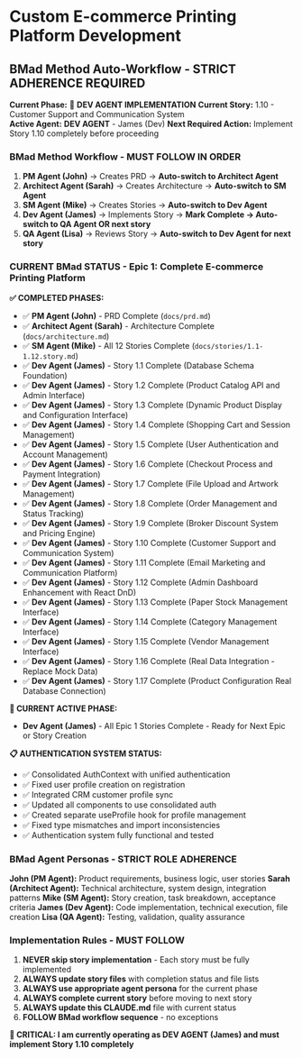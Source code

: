 # Custom E-commerce Printing Platform Development

## BMad Method Auto-Workflow - STRICT ADHERENCE REQUIRED

**Current Phase:** 🔄 **DEV AGENT IMPLEMENTATION**
**Current Story:** 1.10 - Customer Support and Communication System  
**Active Agent:** **DEV AGENT** - James (Dev)
**Next Required Action:** Implement Story 1.10 completely before proceeding


### BMad Method Workflow - MUST FOLLOW IN ORDER

1. **PM Agent (John)** → Creates PRD → **Auto-switch to Architect Agent**
2. **Architect Agent (Sarah)** → Creates Architecture → **Auto-switch to SM Agent** 
3. **SM Agent (Mike)** → Creates Stories → **Auto-switch to Dev Agent**
4. **Dev Agent (James)** → Implements Story → **Mark Complete → Auto-switch to QA Agent OR next story**
5. **QA Agent (Lisa)** → Reviews Story → **Auto-switch to Dev Agent for next story**

### CURRENT BMad STATUS - Epic 1: Complete E-commerce Printing Platform

**✅ COMPLETED PHASES:**
- ✅ **PM Agent (John)** - PRD Complete (`docs/prd.md`)
- ✅ **Architect Agent (Sarah)** - Architecture Complete (`docs/architecture.md`)
- ✅ **SM Agent (Mike)** - All 12 Stories Complete (`docs/stories/1.1-1.12.story.md`)
- ✅ **Dev Agent (James)** - Story 1.1 Complete (Database Schema Foundation)
- ✅ **Dev Agent (James)** - Story 1.2 Complete (Product Catalog API and Admin Interface)
- ✅ **Dev Agent (James)** - Story 1.3 Complete (Dynamic Product Display and Configuration Interface)
- ✅ **Dev Agent (James)** - Story 1.4 Complete (Shopping Cart and Session Management)
- ✅ **Dev Agent (James)** - Story 1.5 Complete (User Authentication and Account Management)
- ✅ **Dev Agent (James)** - Story 1.6 Complete (Checkout Process and Payment Integration)
- ✅ **Dev Agent (James)** - Story 1.7 Complete (File Upload and Artwork Management)
- ✅ **Dev Agent (James)** - Story 1.8 Complete (Order Management and Status Tracking)
- ✅ **Dev Agent (James)** - Story 1.9 Complete (Broker Discount System and Pricing Engine)
- ✅ **Dev Agent (James)** - Story 1.10 Complete (Customer Support and Communication System)
- ✅ **Dev Agent (James)** - Story 1.11 Complete (Email Marketing and Communication Platform)
- ✅ **Dev Agent (James)** - Story 1.12 Complete (Admin Dashboard Enhancement with React DnD)
- ✅ **Dev Agent (James)** - Story 1.13 Complete (Paper Stock Management Interface)
- ✅ **Dev Agent (James)** - Story 1.14 Complete (Category Management Interface)
- ✅ **Dev Agent (James)** - Story 1.15 Complete (Vendor Management Interface)
- ✅ **Dev Agent (James)** - Story 1.16 Complete (Real Data Integration - Replace Mock Data)
- ✅ **Dev Agent (James)** - Story 1.17 Complete (Product Configuration Real Database Connection)

**🔄 CURRENT ACTIVE PHASE:**
- **Dev Agent (James)** - All Epic 1 Stories Complete - Ready for Next Epic or Story Creation

**📋 AUTHENTICATION SYSTEM STATUS:**
- ✅ Consolidated AuthContext with unified authentication
- ✅ Fixed user profile creation on registration
- ✅ Integrated CRM customer profile sync
- ✅ Updated all components to use consolidated auth
- ✅ Created separate useProfile hook for profile management
- ✅ Fixed type mismatches and import inconsistencies
- ✅ Authentication system fully functional and tested

### BMad Agent Personas - STRICT ROLE ADHERENCE

**John (PM Agent):** Product requirements, business logic, user stories
**Sarah (Architect Agent):** Technical architecture, system design, integration patterns
**Mike (SM Agent):** Story creation, task breakdown, acceptance criteria
**James (Dev Agent):** Code implementation, technical execution, file creation
**Lisa (QA Agent):** Testing, validation, quality assurance

### Implementation Rules - MUST FOLLOW

1. **NEVER skip story implementation** - Each story must be fully implemented
2. **ALWAYS update story files** with completion status and file lists
3. **ALWAYS use appropriate agent persona** for the current phase
4. **ALWAYS complete current story** before moving to next story
5. **ALWAYS update this CLAUDE.md** file with current status
6. **FOLLOW BMad workflow sequence** - no exceptions

**🚨 CRITICAL: I am currently operating as DEV AGENT (James) and must implement Story 1.10 completely**